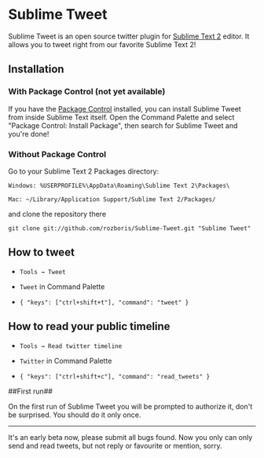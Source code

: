 # Sublime Tweet #

Sublime Tweet is an open source twitter plugin for [Sublime Text 2][sublime] editor. It allows you to tweet right from our favorite Sublime Text 2!

## Installation ##

### With Package Control (not yet available) ###

If you have the [Package Control][package_control] installed, you can install Sublime Tweet from inside Sublime Text itself. Open the Command Palette and select "Package Control: Install Package", then search for Sublime Tweet and you're done!

### Without Package Control ###

Go to your Sublime Text 2 Packages directory:

	Windows: %USERPROFILE%\AppData\Roaming\Sublime Text 2\Packages\

	Mac: ~/Library/Application Support/Sublime Text 2/Packages/	

and clone the repository there
	
	git clone git://github.com/rozboris/Sublime-Tweet.git "Sublime Tweet"


## How to tweet ##

* `Tools → Tweet`

* `Tweet` in Command Palette

* `{ "keys": ["ctrl+shift+t"], "command": "tweet" }`

## How to read your public timeline ##

* `Tools → Read twitter timeline`

* `Twitter` in Command Palette

* `{ "keys": ["ctrl+shift+c"], "command": "read_tweets" }`

##First run##

On the first run of Sublime Tweet you will be prompted to authorize it, don't be surprised. You should do it only once.

---------

It's an early beta now, please submit all bugs found.
Now you only can only send and read tweets, but not reply or favourite or mention, sorry. 

[sublime]: http://www.sublimetext.com/2
[package_control]: http://wbond.net/sublime_packages/package_control